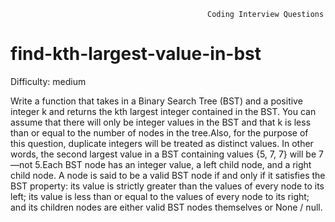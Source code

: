                                                 Coding Interview Questions     
# find-kth-largest-value-in-bst

Difficulty: medium

  Write a function that takes in a Binary Search Tree (BST) and a positive
  integer k and returns the kth largest integer contained in the BST. 
  You can assume that there will only be integer values in the BST and that
  k  is less than or equal to the number of nodes in the tree.Also, 
  for the purpose of this question, duplicate integers will be treated as
  distinct values. In other words, the second largest value in a BST containing
  values {5, 7, 7}  will be 7 —not 5.Each BST node has an integer value, a
  left child node, and a right child node. A node is said to be a valid
  BST node if and only if it satisfies the BST property: its value is 
  strictly greater than the values of every node to its left; its value is less than or equal to the values
  of every node to its right; and its children nodes are either valid
  BST nodes themselves or None / null.
